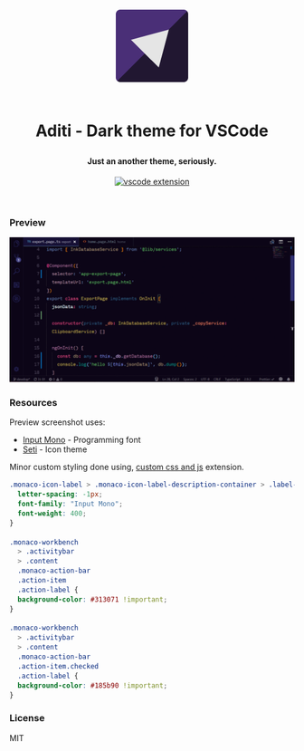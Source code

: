 <h1 align="center">

![icon](/aditi-theme-icon-2.png)

<br> Aditi - Dark theme for VSCode <br>

</h1>

<h4 align="center"> Just an another theme, seriously.</h4>

<p align="center">
 <a href="https://marketplace.visualstudio.com/items?itemName=lokesh-coder.aditi">
    <img src="https://vsmarketplacebadge.apphb.com/version/lokesh-coder.aditi.svg" alt="vscode extension">
  </a>
</p>
<br>

### Preview

![Preview](/aditi-preview.gif)

### Resources

Preview screenshot uses:

- [Input Mono](http://input.fontbureau.com/info/) - Programming font
- [Seti](https://marketplace.visualstudio.com/items?itemName=qinjia.seti-icons) - Icon theme

Minor custom styling done using, [custom css and js](https://marketplace.visualstudio.com/items?itemName=be5invis.vscode-custom-css) extension.

```css
.monaco-icon-label > .monaco-icon-label-description-container > .label-name {
  letter-spacing: -1px;
  font-family: "Input Mono";
  font-weight: 400;
}

.monaco-workbench
  > .activitybar
  > .content
  .monaco-action-bar
  .action-item
  .action-label {
  background-color: #313071 !important;
}

.monaco-workbench
  > .activitybar
  > .content
  .monaco-action-bar
  .action-item.checked
  .action-label {
  background-color: #185b90 !important;
}
```

### License

MIT
